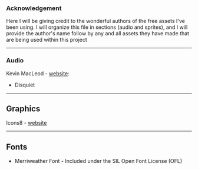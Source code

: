 ### Acknowledgement

Here I will be giving credit to the wonderful authors of the free assets I've been using. I will organize this file in sections (audio and sprites), and I will provide the author's name follow by any and all assets they have made that are being used within this project

-----------------------------------

### Audio

Kevin MacLeod - [website](http://incompetech.com): 

- Disquiet

------------------------------------

## Graphics

Icons8 - [website](http://icons8.com)

------------------------------------

## Fonts

- Merriweather Font - Included under the SIL Open Font License (OFL)
